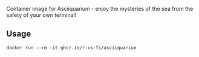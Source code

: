 Container image for Asciiquarium - enjoy the mysteries of the sea from the safety of your own terminal!

## Usage
```shell
docker run --rm -it ghcr.io/r-xs-fi/asciiquarium
```
